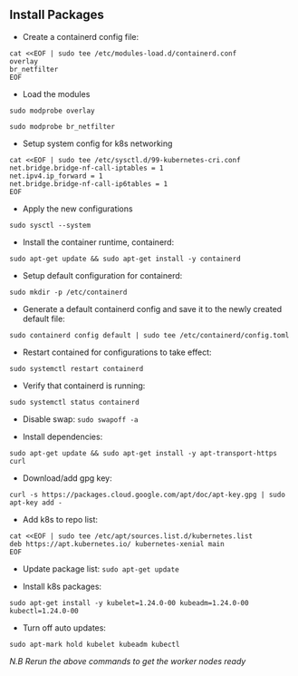 ## Install Packages

- Create a containerd config file:

```
cat <<EOF | sudo tee /etc/modules-load.d/containerd.conf
overlay
br_netfilter
EOF
```

- Load the modules

`sudo modprobe overlay`

`sudo modprobe br_netfilter`

- Setup system config for k8s networking

```
cat <<EOF | sudo tee /etc/sysctl.d/99-kubernetes-cri.conf
net.bridge.bridge-nf-call-iptables = 1
net.ipv4.ip_forward = 1
net.bridge.bridge-nf-call-ip6tables = 1
EOF
```

- Apply the new configurations

`sudo sysctl --system`

- Install the container runtime, containerd:

`sudo apt-get update && sudo apt-get install -y containerd`

- Setup default configuration for containerd:

`sudo mkdir -p /etc/containerd`

- Generate a default containerd config and save it to the newly created default file:

`sudo containerd config default | sudo tee /etc/containerd/config.toml`

- Restart contained for configurations to take effect:

`sudo systemctl restart containerd`

- Verify that containerd is running:

`sudo systemctl status containerd`

- Disable swap: `sudo swapoff -a`

- Install dependencies:

`sudo apt-get update && sudo apt-get install -y apt-transport-https curl`

- Download/add gpg key:

`curl -s https://packages.cloud.google.com/apt/doc/apt-key.gpg | sudo apt-key add -`

- Add k8s to repo list:

```
cat <<EOF | sudo tee /etc/apt/sources.list.d/kubernetes.list
deb https://apt.kubernetes.io/ kubernetes-xenial main
EOF
```

- Update package list: `sudo apt-get update`

- Install k8s packages:

`sudo apt-get install -y kubelet=1.24.0-00 kubeadm=1.24.0-00 kubectl=1.24.0-00`

- Turn off auto updates:

`sudo apt-mark hold kubelet kubeadm kubectl`

*N.B Rerun the above commands to get the worker nodes ready*
